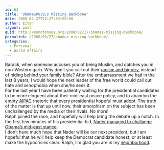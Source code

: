 ```yaml
---
id: 63
title: 'Obama&#039;s Missing Backbone'
date: 2008-02-27T22:27:53+00:00
author: Eitan
layout: post
guid: http://monotonous.org/2008/02/27/obamas-missing-backbone/
permalink: /2008/02/27/obamas-missing-backbone/
categories:
  - Personal
  - World Affairs
---
```

Barack, when someone accuses you of being Muslim, and catches you in non-Western garb. Why don&#8217;t you call out their [racism and bigotry](http://en.wikipedia.org/wiki/Islamophobia "Islamophobia on Wikipedia"), instead of [hiding behind your family bible](http://my.barackobama.com/page/invite/faith "Obama's Faith")? After the [embarrassment](http://www.youtube.com/watch?v=le1Nz0CSxto "Bush talks about Islamic Fascists") we had in the last 8 years, I would hope the next leader of the free world could call out hate and xenophobia when she/he sees it.  
For the last year I have been patiently waiting for the presidential candidates to be more eloquent about their mid-east peace policy, and to abandon the empty [AIPAC](http://www.aipac.org/ "AIPAC Website") rhetoric that every presidential hopeful must adopt. The truth of the matter is that up until now, their amorphism on the subject has been unchallenged by the media or their rivals. No more!  
Ralph joined the race, and hopefully will help bring the debate up a notch. In the first few minutes of his presidential bid, [Nader managed to challange Obama&#8217;s mid-east stance](http://youtube.com/watch?v=Fz7EkulVyHo "Nader in Meet The Press").  
I don&#8217;t have much hope that Nader will be our next president, but I am hopeful that he will help keep the Democrat candidate honest, or at least make the hypocrisies clear. Ralph, I&#8217;m glad you are in my [neighborhood](http://www.youtube.com/watch?v=d82WKtGjJBA "Ralph in Sesame Street").